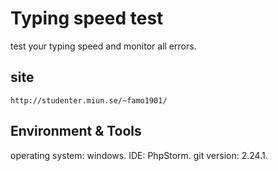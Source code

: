# Typing speed test
test your typing speed and monitor all errors.

## site
	http://studenter.miun.se/~famo1901/

## Environment & Tools

operating system: windows.
IDE: PhpStorm.
git version: 2.24.1.
